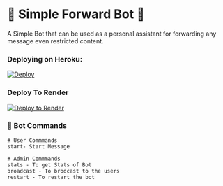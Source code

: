 # 🤖 Simple Forward Bot 🤖
A Simple Bot that can be used as a personal assistant for forwarding any message even restricted content.


### Deploying on Heroku:

<a href="https://heroku.com/deploy?template=https://github.com/ImSaravanakrish/SimpleForwardBot-Tg"><img src="https://www.herokucdn.com/deploy/button.svg" alt="Deploy"></a>

### Deploy To Render              

[![Deploy to Render](https://render.com/images/deploy-to-render-button.svg)](https://render.com/deploy?repo=https://github.com/ImSaravanakrish/SimpleForwardBot-Tg)


### 💠 Bot Commands 

```
# User Commmands
start- Start Message

# Admin Commmands
stats - To get Stats of Bot
broadcast - To brodcast to the users
restart - To restart the bot

```

